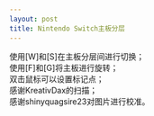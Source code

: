 ```yaml
---
layout: post
title: Nintendo Switch主板分层
---
```



<div id="wrapper">
<canvas id="canvas" width="3000" height="2200"></canvas>
<div id="text">
使用[W]和[S]在主板分层间进行切换；<br />
使用[F]和[G]将主板进行旋转；<br />
双击鼠标可以设置标记点；<br />
感谢KreativDax的扫描；<br />
感谢shinyquagsire23对图片进行校准。
<p id="cusor_state"></p>
<p id="marker_state_1"></p>
<p id="marker_state_2"></p>
<p id="marker_state_3"></p>
<p id="marker_state_4"></p>
<p id="marker_state_5"></p>
<p id="marker_state_6"></p>
<p id="marker_state_7"></p>
<p id="marker_state_8"></p>
<p id="marker_state_9"></p>
<p id="marker_state_10"></p>
<p id="marker_state_11"></p>
<p id="marker_state_12"></p>
<p id="marker_state_13"></p>
<p id="marker_state_14"></p>
<p id="marker_state_15"></p>
<p id="marker_state_16"></p>
</div>
</div>
<div style="display:none;">
	<img id="layer_1" src="layer_1.jpeg">
	<img id="layer_2" src="layer_2.jpeg">
	<img id="layer_3" src="layer_3.jpeg">
	<img id="layer_4" src="layer_4.jpeg">
	<img id="layer_5" src="layer_5.jpeg">
	<img id="layer_6" src="layer_6.jpeg">
	<img id="layer_7" src="layer_7.jpeg">
	<img id="layer_8" src="layer_8.jpeg">
	<img id="layer_9" src="layer_9.jpeg">
	<img id="layer_10" src="layer_10.jpeg">
	<img id="layer_11" src="layer_11.jpeg">
	<img id="layer_12" src="layer_12.jpeg">
</div>

<script>
window.onload = function() {
const canvas = document.getElementById("canvas");
const context = canvas.getContext("2d");
const images = [
	document.getElementById('layer_1'),
	document.getElementById('layer_2'),
	document.getElementById('layer_3'),
	document.getElementById('layer_4'),
	document.getElementById('layer_5'),
	document.getElementById('layer_6'),
	document.getElementById('layer_7'),
	document.getElementById('layer_8'),
	document.getElementById('layer_9'),
	document.getElementById('layer_10'),
	document.getElementById('layer_11'),
	document.getElementById('layer_12')
];
const cusor_state = document.getElementById("cusor_state");
const marker_states = [
	document.getElementById("marker_state_1"),
	document.getElementById("marker_state_2"),
	document.getElementById("marker_state_3"),
	document.getElementById("marker_state_4"),
	document.getElementById("marker_state_5"),
	document.getElementById("marker_state_6"),
	document.getElementById("marker_state_7"),
	document.getElementById("marker_state_8"),
	document.getElementById("marker_state_9"),
	document.getElementById("marker_state_10"),
	document.getElementById("marker_state_11"),
	document.getElementById("marker_state_12"),
	document.getElementById("marker_state_13"),
	document.getElementById("marker_state_14"),
	document.getElementById("marker_state_15"),
	document.getElementById("marker_state_16")
];
const marker_colors = [
	"#fe0000",
	"#0bff01",
	"#011efe",
	"#fe00f6",
	"#8c00fc",
	"#fdfe02",
	"#3500ff",
	"#01fe01",
	"#ff8600",
	"#ed0003",
	"#fffe37",
	"#ff011d",
	"#ff9a00",
	"#017eff",
	"#fd0794",
	"#82b453"
];
var current_image = 0;

var pos = { x: (canvas.width - images[current_image].width) / 2, y: (canvas.height - images[current_image].height) / 2 };
var scale = 1.0;
var factor = 0.1;
var max_scale = 15;
var drag_start = { x: 0, y: 0 };
var mouseDown = false;
var flipped_x = true;
var flipped_y = true;
var markers_point = [];
var markers_show = [
	false, false, false, false, false, false, false, false,
	false, false, false, false, false, false, false, false,
];

function draw() {
	context.clearRect(0, 0, canvas.width, canvas.height);

	context.save();
	context.translate(pos.x, pos.y);
	context.scale(scale, scale);

	if (flipped_x)
	{
context.translate(images[current_image].width, 0);
context.scale(-1, 1);
	}

	if (flipped_y)
	{
context.translate(0, images[current_image].height);
context.scale(1, -1);
	}

	context.drawImage(images[current_image], 0, 0);

	for (let i = 0; i < 16; i++) { 
if (markers_show[i])
{
	context.beginPath();
	context.strokeStyle = marker_colors[i];
	context.lineWidth = 3;
	context.moveTo(markers_point[i].x - 20, markers_point[i].y - 20);
	context.lineTo(markers_point[i].x + 20, markers_point[i].y + 20);
	context.moveTo(markers_point[i].x + 20, markers_point[i].y - 20);
	context.lineTo(markers_point[i].x - 20, markers_point[i].y + 20);
	context.stroke();
	context.closePath();
}
	}

	context.restore();
}

window.addEventListener('dblclick', function (e) {
	var point = {
x: ((e.pageX - canvas.offsetLeft) * canvas.width) / canvas.offsetWidth,
y: ((e.pageY - canvas.offsetTop) * canvas.height) / canvas.offsetHeight
	};

	var target = {
x: (point.x - pos.x) / scale,
y: (point.y - pos.y) / scale
	};

	if (flipped_x)
target.x = images[current_image].width - target.x;

	if (flipped_y)
target.y = images[current_image].height - target.y;

	var to_delete_idx = -1;
	for (let i = 0; i < 16; i++) {
if (
	markers_show[i] &&
	target.x > markers_point[i].x - 20 && target.x < markers_point[i].x + 20 &&
	target.y > markers_point[i].y - 20 && target.y < markers_point[i].y + 20
)
{
	to_delete_idx = i;
	break;
}
	}

	if (to_delete_idx != -1)
	{
markers_show[to_delete_idx] = false;
marker_states[to_delete_idx].innerText = "";
draw();
return;
	}

	var empty_idx = -1;
	for (let i = 0; i < 16; i++) {
if (!markers_show[i])
{
	empty_idx = i;
	break;
}
	}

	if (empty_idx != -1)
	{
markers_point[empty_idx] = target;
marker_states[empty_idx].style.color = marker_colors[empty_idx];
marker_states[empty_idx].innerText = "Marker #" + (empty_idx + 1) + ": " + Math.floor(markers_point[empty_idx].x) + "," + Math.floor(markers_point[empty_idx].y);
markers_show[empty_idx] = true;
draw();
	}
});

window.addEventListener("keydown", function(e) {
	if (e.keyCode == 87)
	{
current_image = Math.min(images.length-1, current_image + 1);
draw();
	}
	if (e.keyCode == 83)
	{
current_image = Math.max(0, current_image - 1);
draw();
	}
	if (e.keyCode == 70)
	{
flipped_x = !flipped_x;
draw();
	}
	if (e.keyCode == 71)
	{
flipped_y = !flipped_y;
draw();
	}
});

window.addEventListener("mousedown", function(e) {
	mouseDown = true;
	var drag_point = {
x: ((e.pageX - canvas.offsetLeft) * canvas.width) / canvas.offsetWidth,
y: ((e.pageY - canvas.offsetTop) * canvas.height) / canvas.offsetHeight
	};
	drag_start.x = drag_point.x - pos.x;
	drag_start.y = drag_point.y - pos.y;
});

window.addEventListener("mouseup", function(e) {
	mouseDown = false;
});

window.addEventListener("mousemove", function(e) {
	if (mouseDown) {
var drag_point = {
	x: ((e.pageX - canvas.offsetLeft) * canvas.width) / canvas.offsetWidth,
	y: ((e.pageY - canvas.offsetTop) * canvas.height) / canvas.offsetHeight
};
pos.x = drag_point.x - drag_start.x;
pos.y = drag_point.y - drag_start.y;

if (pos.x < -(images[current_image].width * scale))
	pos.x = -(images[current_image].width * scale);

if (pos.y < -(images[current_image].height * scale))
	pos.y = -(images[current_image].height * scale);

if (pos.x > (canvas.width * scale))
	pos.x = (canvas.width * scale);

if (pos.y > (canvas.height * scale))
	pos.y = (canvas.height * scale);

draw();
	}
	var point = {
x: ((e.pageX - canvas.offsetLeft) * canvas.width) / canvas.offsetWidth,
y: ((e.pageY - canvas.offsetTop) * canvas.height) / canvas.offsetHeight
	};

	var target = {
x: (point.x - pos.x) / scale,
y: (point.y - pos.y) / scale
	};

	if (flipped_x)
target.x = images[current_image].width - target.x;

	if (flipped_y)
target.y = images[current_image].height - target.y;

	cusor_state.innerText = "Cusor: " + Math.floor(target.x) + "," + Math.floor(target.y);
});

document.addEventListener('wheel', function(e) {
	var point = {
x: ((e.pageX - canvas.offsetLeft) * canvas.width) / canvas.offsetWidth,
y: ((e.pageY - canvas.offsetTop) * canvas.height) / canvas.offsetHeight
	};

	var target = {
x: (point.x - pos.x) / scale,
y: (point.y - pos.y) / scale
	};

	var old_scale = scale;
	var delta = e.wheelDelta > 0 ? 1 : (e.wheelDelta < 0 ? -1 : 0);
	scale += delta * factor * scale
	scale = Math.max(0.5, Math.min(max_scale, scale))

	pos.x += (target.x * old_scale) - target.x;
	pos.y += (target.y * old_scale) - target.y;
	pos.x -= (target.x * scale) - target.x;
	pos.y -= (target.y * scale) - target.y;

	draw();
});

draw();
	};
</script>